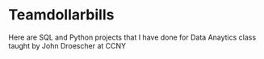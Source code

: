 # Teamdollarbills
Here are SQL and Python projects that I have done for Data Anaytics class taught by John Droescher at CCNY
